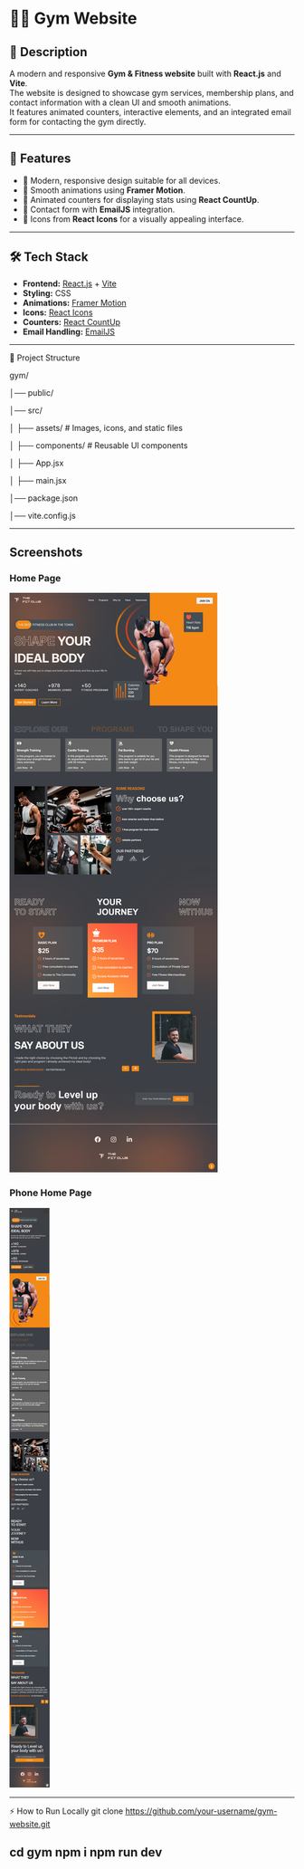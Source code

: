  # 🏋️‍♂️ Gym Website

## 📌 Description
A modern and responsive **Gym & Fitness website** built with **React.js** and **Vite**.  
The website is designed to showcase gym services, membership plans, and contact information with a clean UI and smooth animations.  
It features animated counters, interactive elements, and an integrated email form for contacting the gym directly.

---

## 🚀 Features
- 💪 Modern, responsive design suitable for all devices.
- 🎯 Smooth animations using **Framer Motion**.
- 🔢 Animated counters for displaying stats using **React CountUp**.
- 📧 Contact form with **EmailJS** integration.
- 🎨 Icons from **React Icons** for a visually appealing interface.

---

## 🛠️ Tech Stack
- **Frontend:** [React.js](https://react.dev/) + [Vite](https://vitejs.dev/)
- **Styling:** CSS
- **Animations:** [Framer Motion](https://www.framer.com/motion/)
- **Icons:** [React Icons](https://react-icons.github.io/react-icons/)
- **Counters:** [React CountUp](https://www.npmjs.com/package/react-countup)
- **Email Handling:** [EmailJS](https://www.emailjs.com/)

---

 📂 Project Structure
 
gym/

│── public/

│── src/

│   ├── assets/        # Images, icons, and static files

│   ├── components/    # Reusable UI components 

│   ├── App.jsx

│   ├── main.jsx

│── package.json

│── vite.config.js 


----
## Screenshots
### Home Page
![homepage](./src/assets/screenshoots/home.png)
### Phone Home Page
![phonehomepage](./src/assets/screenshoots/homephonepage.png)

---
⚡ How to Run Locally
git clone https://github.com/your-username/gym-website.git

cd gym
npm i 
npm run dev 
---
 




